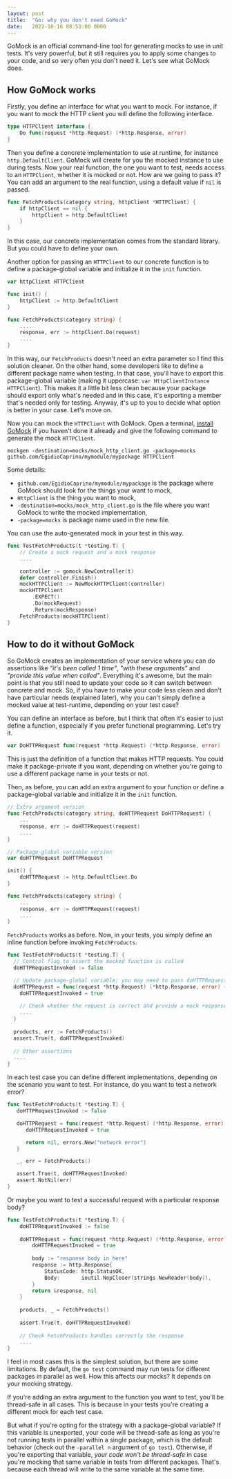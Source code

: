 ```yaml
---
layout: post
title:  "Go: why you don't need GoMock"
date:   2022-10-16 08:53:00 0000
---
```

GoMock is an official command-line tool for generating mocks to use in unit tests. It's very powerful, but it still requires you to apply some changes to your code, and so very often you don't need it. Let's see what GoMock does.

## How GoMock works
Firstly, you define an interface for what you want to mock. For instance, if you want to mock the HTTP client you will define the following interface.
```go
type HTTPClient interface {
    Do func(request *http.Request) (*http.Response, error)
}
```
Then you define a concrete implementation to use at runtime, for instance `http.DefaultClient`. GoMock will create for you the mocked instance to use during tests.
Now your real function, the one you want to test, needs access to an `HTTPClient`, whether it is mocked or not. How are we going to pass it? You can add an argument to the real function, using a default value if `nil` is passed.
```go
func FetchProducts(category string, httpClient *HTTPClient) {
    if httpClient == nil {
        httpClient = http.DefaultClient
    }
}
```
In this case, our concrete implementation comes from the standard library. But you could have to define your own.

Another option for passing an `HTTPClient` to our concrete function is to define a package-global variable and initialize it in the `init` function.
```go
var httpClient HTTPClient

func init() {
    httpClient := http.DefaultClient
}

func FetchProducts(category string) {
    ....
    response, err := httpClient.Do(request)
    ....
}
```
In this way, our `FetchProducts` doesn't need an extra parameter so I find this solution cleaner. On the other hand, some developers like to define a different package name when testing. In that case, you'll have to export this package-global variable (making it uppercase: `var HttpClientInstance HTTPClient`). This makes it a little bit less clean because your package should export only what's needed and in this case, it's exporting a member that's needed only for testing. Anyway, it's up to you to decide what option is better in your case. Let's move on.

Now you can mock the `HTTPClient` with GoMock. Open a terminal, [install GoMock](https://github.com/golang/mock#installation) if you haven't done it already and give the following command to generate the mock `HTTPClient`.
```shell
mockgen -destination=mocks/mock_http_client.go -package=mocks github.com/EgidioCaprino/mymodule/mypackage HTTPClient
```
Some details:
- `github.com/EgidioCaprino/mymodule/mypackage` is the package where GoMock should look for the things your want to mock,
- `HttpClient` is the thing you want to mock,
- `-destination=mocks/mock_http_client.go` is the file where you want GoMock to write the mocked implementation,
- `-package=mocks` is package name used in the new file.

You can use the auto-generated mock in your test in this way.
```go
func TestFetchProducts(t *testing.T) {
    // Create a mock request and a mock response
    ....

    controller := gomock.NewController(t)
    defer controller.Finish()
    mockHTTPClient := NewMockHTTPClient(controller)
    mockHTTPClient
        .EXPECT()
        .Do(mockRequest)
        .Return(mockResponse)
    FetchProducts(mockHTTPClient)
}
```

## How to do it without GoMock
So GoMock creates an implementation of your service where you can do assertions like *"it's been called 1 time"*, *"with these arguments"* and *"provide this value when called"*. Everything it's awesome, but the main point is that you still need to update your code so it can switch between concrete and mock. So, if you have to make your code less clean and don't have particular needs (explained later), why you can't simply define a mocked value at test-runtime, depending on your test case?

You can define an interface as before, but I think that often it's easier to just define a function, especially if you prefer functional programming. Let's try it.
```go
var DoHTTPRequest func(request *http.Request) (*http.Response, error)
```
This is just the definition of a function that makes HTTP requests. You could make it package-private if you want, depending on whether you're going to use a different package name in your tests or not.

Then, as before, you can add an extra argument to your function or define a package-global variable and initialize it in the `init` function.
```go
// Extra argument version
func FetchProducts(category string, doHTTPRequest DoHTTPRequest) {
    ...
    response, err := doHTTPRequest(request)
    ....
}

// Package-global variable version
var doHTTPRequest DoHTTPRequest

init() {
    doHTTPRequest := http.DefaultClient.Do
}

func FetchProducts(category string) {
    ...
    response, err := doHTTPRequest(request)
    ....
}
```

`FetchProducts` works as before. Now, in your tests, you simply define an inline function before invoking `FetchProducts`.
```go
func TestFetchProducts(t *testing.T) {
  // Control flag to assert the mocked function is called
  doHTTPRequestInvoked := false

  // Update package-global variable; you may need to pass doHTTPRequest to FetchProducts otherwise
  doHTTPRequest = func(request *http.Request) (*http.Response, error) {     
    doHTTPRequestInvoked = true     
    
    // Check whether the request is correct and provide a mock response
    ....
  }
  
  products, err := FetchProducts()
  assert.True(t, doHTTPRequestInvoked)
  
  // Other assertions
  ....
}
```

In each test case you can define different implementations, depending on the scenario you want to test. For instance, do you want to test a network error?
```go
func TestFetchProducts(t *testing.T) {
   doHTTPRequestInvoked := false

   doHTTPRequest = func(request *http.Request) (*http.Response, error) {
      doHTTPRequestInvoked = true

      return nil, errors.New("network error")
   }

   _, err = FetchProducts()

   assert.True(t, doHTTPRequestInvoked)
   assert.NotNil(err)
}
```
Or maybe you want to test a successful request with a particular response body?
```go
func TestFetchProducts(t *testing.T) {
    doHTTPRequestInvoked := false
    
    doHTTPRequest = func(request *http.Request) (*http.Response, error) {
        doHTTPRequestInvoked = true
    
        body := "response body in here"
        response := http.Response{
            StatusCode: http.StatusOK,
            Body:       ioutil.NopCloser(strings.NewReader(body)),
        }
        return &response, nil
    }
    
    products, _ = FetchProducts()
    
    assert.True(t, doHTTPRequestInvoked)
    
    // Check FetchProducts handles correctly the response
    ....
}
```

I feel in most cases this is the simplest solution, but there are some limitations. By default, the `go test` command may run tests for different packages in parallel as well. How this affects our mocks? It depends on your mocking strategy.

If you're adding an extra argument to the function you want to test, you'll be thread-safe in all cases. This is because in your tests you're creating a different mock for each test case.

But what if you're opting for the strategy with a package-global variable? If this variable is unexported, your code will be thread-safe as long as you're not running tests in parallel within a single package, which is the default behavior (check out the `-parallel n` argument of `go test`). Otherwise, if you're exporting that variable, *your code won't be thread-safe* in case you're mocking that same variable in tests from different packages. That's because each thread will write to the same variable at the same time.
